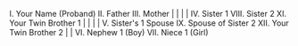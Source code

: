    I.   Your Name (Proband)    II. Father    III. Mother
     |          |               |               |
   IV.  Sister 1         VIII. Sister 2         XI.  Your Twin Brother 1
     |          |               |                  |
   V.  Sister's 1 Spouse IX. Spouse of Sister 2  XII. Your Twin Brother 2
     |                             |
   VI. Nephew 1 (Boy)         VII. Niece 1 (Girl)
